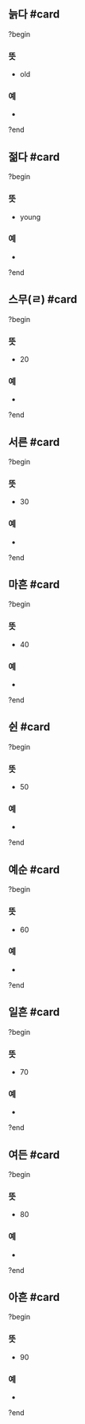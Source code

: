 ## 늙다 #card
?begin
### 뜻
- old
### 예
-
?end


## 젊다 #card
?begin
### 뜻
- young
### 예
-
?end


## 스무(ㄹ) #card
?begin
### 뜻
- 20
### 예
-
<!--SR:!2025-04-12,3,252-->
?end


## 서른 #card
?begin
### 뜻
- 30
### 예
-
?end


## 마흔 #card
?begin
### 뜻
- 40
### 예
-
?end


## 쉰 #card
?begin
### 뜻
- 50
### 예
-
?end


## 예순 #card
?begin
### 뜻
- 60
### 예
-
?end


## 일흔 #card
?begin
### 뜻
- 70
### 예
-
<!--SR:!2025-04-18,11,270-->
?end


## 여든 #card
?begin
### 뜻
- 80
### 예
-
?end


## 아흔 #card
?begin
### 뜻
- 90
### 예
-
?end

